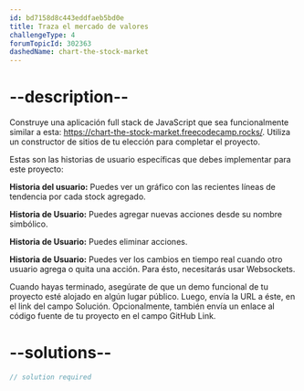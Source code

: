 ```yaml
---
id: bd7158d8c443eddfaeb5bd0e
title: Traza el mercado de valores
challengeType: 4
forumTopicId: 302363
dashedName: chart-the-stock-market
---
```


# --description--

Construye una aplicación full stack de JavaScript que sea funcionalmente similar a esta: <a href="https://chart-the-stock-market.freecodecamp.rocks/" target="_blank" rel="noopener noreferrer nofollow">https://chart-the-stock-market.freecodecamp.rocks/</a>. Utiliza un constructor de sitios de tu elección para completar el proyecto.

Estas son las historias de usuario específicas que debes implementar para este proyecto:

**Historia del usuario:** Puedes ver un gráfico con las recientes líneas de tendencia por cada stock agregado.

**Historia de Usuario:** Puedes agregar nuevas acciones desde su nombre simbólico.

**Historia de Usuario:** Puedes eliminar acciones.

**Historia de Usuario:** Puedes ver los cambios en tiempo real cuando otro usuario agrega o quita una acción. Para ésto, necesitarás usar Websockets.

Cuando hayas terminado, asegúrate de que un demo funcional de tu proyecto esté alojado en algún lugar público. Luego, envía la URL a éste, en el link del campo Solución. Opcionalmente, también envía un enlace al código fuente de tu proyecto en el campo GitHub Link.

# --solutions--

```js
// solution required
```
